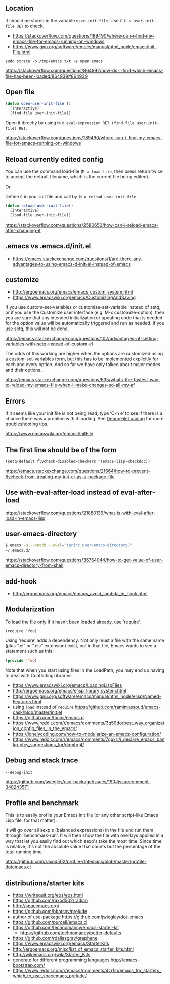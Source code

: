## Location

It should be stored in the variable `user-init-file`. Use `C-H v user-init-file RET` to check.

- https://stackoverflow.com/questions/189490/where-can-i-find-my-emacs-file-for-emacs-running-on-windows
- https://www.gnu.org/software/emacs/manual/html_node/emacs/Init-File.html

`sudo strace -o /tmp/emacs.txt -e open emacs`

https://stackoverflow.com/questions/864892/how-do-i-find-which-emacs-file-has-been-loaded/864939#864939

## Open file

```lisp
(defun open-user-init-file ()
  (interactive)
  (find-file user-init-file))
```

Open it directly by using `M-x eval-expression RET (find-file user-init-file) RET`.

https://stackoverflow.com/questions/189490/where-can-i-find-my-emacs-file-for-emacs-running-on-windows

## Reload currently edited config

You can use the command load-file (`M-x load-file`, then press return twice to accept the default filename, which is the current file being edited).

Or

Define it in your init file and call by` M-x reload-user-init-file`

```lisp
(defun reload-user-init-file()
  (interactive)
  (load-file user-init-file))
```

https://stackoverflow.com/questions/2580650/how-can-i-reload-emacs-after-changing-it

## .emacs vs .emacs.d/init.el

- https://emacs.stackexchange.com/questions/1/are-there-any-advantages-to-using-emacs-d-init-el-instead-of-emacs

## customize

- http://ergoemacs.org/emacs/emacs_custom_system.html
- https://www.emacswiki.org/emacs/CustomizingAndSaving


If you use custom-set-variables or customize-set-variable instead of setq, or if you use the Customize user interface (e.g. M-x customize-option), then you are sure that any intended initialization or updating code that is needed for the option value will be automatically triggered and run as needed. If you use setq, this will not be done.


https://emacs.stackexchange.com/questions/102/advantages-of-setting-variables-with-setq-instead-of-custom-el

The odds of this working are higher when the options are customized using a custom-set-variables form, but this has to be implemented explicitly for each and every option. And so far we have only talked about major modes and their options...

https://emacs.stackexchange.com/questions/635/whats-the-fastest-way-to-reload-my-emacs-file-when-i-make-changes-so-all-my-af

## Errors

If it seems like your init file is not being read, type ‘C-h e’ to see if there is a chance there was a problem with it loading. See [DebugFileLoading](https://www.emacswiki.org/emacs/DebugFileLoading) for more troubleshooting tips.

https://www.emacswiki.org/emacs/InitFile

## The first line should be of the form

```lisp
(setq-default flycheck-disabled-checkers '(emacs-lisp-checkdoc))
```

https://emacs.stackexchange.com/questions/21664/how-to-prevent-flycheck-from-treating-my-init-el-as-a-package-file

## Use with-eval-after-load instead of eval-after-load

https://stackoverflow.com/questions/21880139/what-is-with-eval-after-load-in-emacs-lisp

## user-emacs-directory

```bash
$ emacs -Q --batch --eval="(princ user-emacs-directory)"                                                                                                                        
~/.emacs.d/
```

https://stackoverflow.com/questions/36754044/how-to-get-value-of-user-emacs-directory-from-shell

## add-hook

- http://ergoemacs.org/emacs/emacs_avoid_lambda_in_hook.html

## Modularization

To load the file only if it hasn’t been loaded already, use ‘require’.

```
(require 'foo)
```

Using ‘require’ adds a dependency: Not only must a file with the same name (plus “.el” or “.elc” extension) exist, but in that file, Emacs wants to see a statement such as this:

```lisp
(provide 'foo)
```

Note that when you start using files in the LoadPath, you may end up having to deal with ConflictingLibraries.

- https://www.emacswiki.org/emacs/LoadingLispFiles
- http://ergoemacs.org/emacs/elisp_library_system.html
- https://www.gnu.org/software/emacs/manual/html_node/elisp/Named-Features.html
- using `load` instead of `require` https://github.com/ramimassoud/emacs-cask/blob/master/init.el
- https://github.com/tonini/emacs.d
- https://www.reddit.com/r/emacs/comments/3q50do/best_way_organization_config_files_in_the_emacs/
- https://lonelycoding.com/how-to-modularize-an-emacs-configuration/
- https://www.reddit.com/r/emacs/comments/7guxri/i_declare_emacs_bankruptcy_suggestions_for/dqmhrj4/

## Debug and stack trace

`--debug-init`

https://github.com/jwiegley/use-package/issues/190#issuecomment-348243571

## Profile and benchmark

This is to easily profile your Emacs init file (or any other
script-like Emacs Lisp file, for that matter).

It will go over all sexp's (balanced expressions) in the file and
run them through `benchmark-run'.  It will then show the file with
overlays applied in a way that let you easily find out which sexp's
take the most time.  Since time is relative, it's not the absolute
value that counts but the percentage of the total running time.

https://github.com/raxod502/profile-dotemacs/blob/master/profile-dotemacs.el

## distributions/starter kits

- https://writequit.org/eos/eos.html
- https://github.com/raxod502/radian
- http://spacemacs.org/
- https://github.com/bbatsov/prelude
- author of use-package https://github.com/jwiegley/dot-emacs
- https://github.com/purcell/emacs.d
- https://github.com/technomancy/emacs-starter-kit
  - https://github.com/technomancy/better-defaults
- https://github.com/rdallasgray/graphene
- https://www.emacswiki.org/emacs/StarterKits
- http://ergoemacs.org/misc/list_of_emacs_starter_kits.html
- http://wikemacs.org/wiki/Starter_Kits
- generate for different programming languages http://emacs-bootstrap.com/
- https://www.reddit.com/r/emacs/comments/4zrfin/emacs_for_starters_which_to_use_spacemacs_prelude/